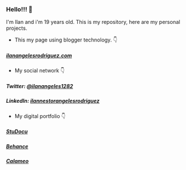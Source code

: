 ### Hello!!! 👋

I'm Ilan and i'm 19 years old.
This is my repository, here are my personal projects.
- This my page using blogger technology. 👇
#####       [ilanangelesrodriguez.com](https://ilanangelesrodriguez.blogspot.com/)
- My social network 👇
#####       Twitter: [@ilanangeles1282](https://twitter.com/ilanangeles1282)
#####       LinkedIn: [ilannestorangelesrodriguez](https://www.linkedin.com/in/ilannestorangelesrodriguez/)
- My digital portfolio 👇
#####       [StuDocu](https://www.studocu.com/pe/user/11351365?origin=user-menu)
#####       [Behance](https://www.behance.net/ilanangeles)
#####       [Calameo](https://www.calameo.com/subscriptions/7024462)
